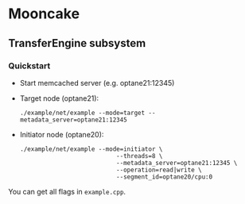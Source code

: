 # Mooncake

## TransferEngine subsystem

### Quickstart

- Start memcached server (e.g. optane21:12345)

- Target node (optane21):

  ```
  ./example/net/example --mode=target --metadata_server=optane21:12345
  ```

- Initiator node (optane20):

  ```
  ./example/net/example --mode=initiator \
                             --threads=8 \
                             --metadata_server=optane21:12345 \
                             --operation=read|write \
                             --segment_id=optane20/cpu:0
  ```

You can get all flags in `example.cpp`.
